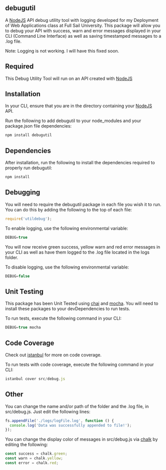 ## debugutil
A [NodeJS](https://nodejs.org/en/) API debug utility tool with logging developed for my Deployment of Web Applications class at Full Sail University. This package will allow you to debug your API with success, warn and error messages displayed in your CLI (Command Line Interface) as well as saving timestamped messages to a .log file.

Note: Logging is not working. I will have this fixed soon.

## Required
This Debug Utility Tool will run on an API created with [NodeJS](https://nodejs.org/en/)

## Installation
In your CLI, ensure that you are in the directory containing your [NodeJS](https://nodejs.org/en/) API.

Run the following to add debugutil to your node_modules and your package.json file dependencies:
```javascript
npm install debugutil
```

## Dependencies
After installation, run the following to install the dependencies required to properly run debugutil:
```javascript
npm install
```

## Debugging
You will need to require the debugutil package in each file you wish it to run. You can do this by adding the following to the top of each file:
```javascript
require('utildebug');
```

To enable logging, use the following environmental variable:
```javascript
DEBUG=true
```

You will now receive green success, yellow warn and red error messages in your CLI as well as have them logged to the .log file located in the logs folder.

To disable logging, use the following environmental variable:
```javascript
DEBUG=false
```

## Unit Testing
This package has been Unit Tested using [chai](https://www.npmjs.com/package/chai) and [mocha](https://www.npmjs.com/package/mocha). You will need to install these packages to your devDependencies to run tests.

To run tests, execute the following command in your CLI:
```javascript
DEBUG=true mocha
```

## Code Coverage
Check out [istanbul](https://www.npmjs.com/package/istanbul) for more on code coverage.

To run tests with code coverage, execute the following command in your CLI:
```javascript
istanbul cover src/debug.js
```

## Other
You can change the name and/or path of the folder and the .log file, in src/debug.js. Just edit the following lines:
```javascript
fs.appendFile('./logs/logFile.log', function () {
  console.log('Data was successfully appended to file!');
});
```    

You can change the display color of messages in src/debug.js via [chalk](https://www.npmjs.com/package/chalk) by editing the following:
```javascript
const success = chalk.green;
const warn = chalk.yellow;
const error = chalk.red;
```
